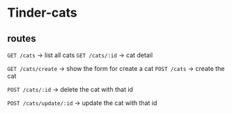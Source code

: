 # Tinder-cats

## routes

`GET /cats` -> list all cats
`GET /cats/:id` -> cat detail

`GET /cats/create` -> show the form for create a cat
`POST /cats` -> create the cat

`POST /cats/:id` -> delete the cat with that id

`POST /cats/update/:id` -> update the cat with that id

